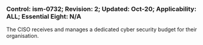### Control: ism-0732; Revision: 2; Updated: Oct-20; Applicability: ALL; Essential Eight: N/A
<p>The CISO receives and manages a dedicated cyber security budget for their organisation.</p>